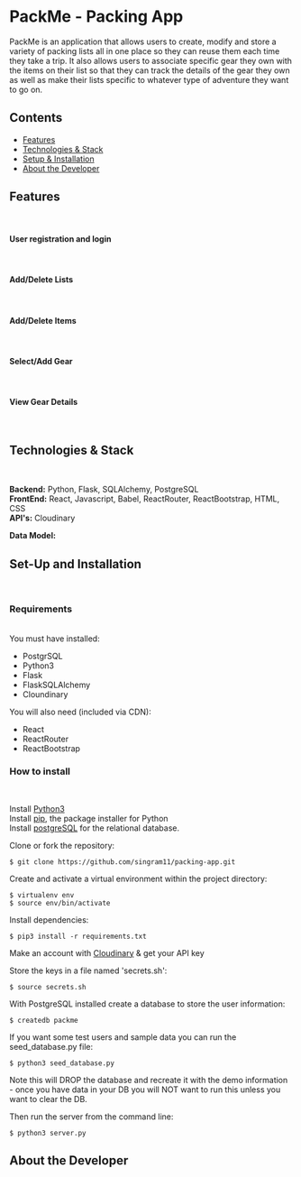 # PackMe - Packing App

PackMe is an application that allows users to create, modify and store a variety of packing lists all in one place so they can reuse them each time they take a trip. It also allows users to associate specific gear they own with the items on their list so that they can track the details of the gear they own as well as make their lists specific to whatever type of adventure they want to go on.

## Contents

-   [Features](#features)
-   [Technologies & Stack](#techandstack)
-   [Setup & Installation](#setup)
-   [About the Developer](#about)<br>

## <a name="features"></a> Features

<br>

#### User registration and login

<br>

#### Add/Delete Lists

<br>

#### Add/Delete Items

<br>

#### Select/Add Gear

<br>

#### View Gear Details

<br>

## <a name="techandstack"><a> Technologies & Stack

<br>

**Backend:** Python, Flask, SQLAlchemy, PostgreSQL<br>
**FrontEnd:** React, Javascript, Babel, ReactRouter, ReactBootstrap, HTML, CSS<br>
**API's:** Cloudinary<br>

**Data Model:**

## <a name="setup"><a> Set-Up and Installation

<br>

### Requirements

<br>
You must have installed:

-   PostgrSQL
-   Python3
-   Flask
-   FlaskSQLAlchemy
-   Cloundinary
    <br>

You will also need (included via CDN):

-   React
-   ReactRouter
-   ReactBootstrap
    <br>

### How to install

<br>

Install [Python3](https://www.python.org/downloads/mac-osx/)<br>
Install [pip](https://pip.pypa.io/en/stable/installing/), the package installer for Python<br>
Install [postgreSQL](https://www.postgresql.org/) for the relational database.<br>

Clone or fork the repository:

```
$ git clone https://github.com/singram11/packing-app.git
```

Create and activate a virtual environment within the project directory:

```
$ virtualenv env
$ source env/bin/activate
```

Install dependencies:

```
$ pip3 install -r requirements.txt
```

Make an account with [Cloudinary](https://cloudinary.com/documentation) & get your API key

Store the keys in a file named 'secrets.sh':

```
$ source secrets.sh
```

With PostgreSQL installed create a database to store the user information:

```
$ createdb packme
```

If you want some test users and sample data you can run the seed_database.py file:

```
$ python3 seed_database.py
```

Note this will DROP the database and recreate it with the demo information - once you have data in your DB you will NOT want to run this unless you want to clear the DB.

Then run the server from the command line:

```
$ python3 server.py
```

## <a name="about"><a>About the Developer
